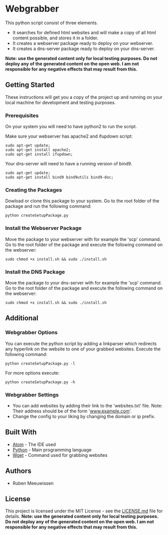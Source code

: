 # Webgrabber

This python script consist of three elements.
- It searches for defined html websites and will make a copy of all html content possible, and stores it in a folder.
- It creates a webserver package ready to deploy on your webserver.
- It creates a dns-server package ready to deploy on your dns-server.

**Note: use the generated content only for local testing purposes. Do not deploy any of the generated content on the open web. I am not responsible for any negative effects that may result from this.**

## Getting Started
These instructions will get you a copy of the project up and running on your local machine for development and testing purposes.

### Prerequisites
On your system you will need to have python2 to run the script.

Make sure your webserver has apache2 and ifupdown script:
```
sudo apt-get update;
sudo apt-get install apache2;
sudo apt-get install ifupdown;
```
Your dns-server will need to have a running version of bind9.
```
sudo apt-get update;
sudo apt-get install bind9 bind9utils bind9-doc;
```
### Creating the Packages
Dowload or clone this package to your system.
Go to the root folder of the package and run the following command:
```
python createSetupPackage.py
```
### Install the Webserver Package
Move the package to your webserver with for example the 'scp' command.
Go to the root folder of the package and execute the following command on the webserver:
```
sudo chmod +x install.sh && sudo ./install.sh
```

### Install the DNS Package
Move the package to your dns-server with for example the 'scp' command.
Go to the root folder of the package and execute the following command on the webserver:
```
sudo chmod +x install.sh && sudo ./install.sh
```

## Additional

### Webgrabber Options
You can execute the python script by adding a linkparser which redirects any hyperlink on the website to one of your grabbed websites. Execute the following command:
```
python createSetupPackage.py -l
```
For more options execute:
```
python createSetupPackage.py -h
```

### Webgrabber Settings
- You can add websites by adding their link to the 'websites.txt' file. Note: Their address should be of the form 'www.example.com'.
- Change the config to your liking by changing the domain or ip prefix.

## Built With

* [Atom](https://atom.io/) - The IDE used
* [Python](https://www.python.org/) - Main programming language
* [Wget](https://www.gnu.org/software/wget/) - Command used for grabbing websites

## Authors
- Ruben Meeuwissen

## License

This project is licensed under the MIT License - see the [LICENSE.md](LICENSE.md) file for details.
**Note: use the generated content only for local testing purposes. Do not deploy any of the generated content on the open web. I am not responsible for any negative effects that may result from this.**
